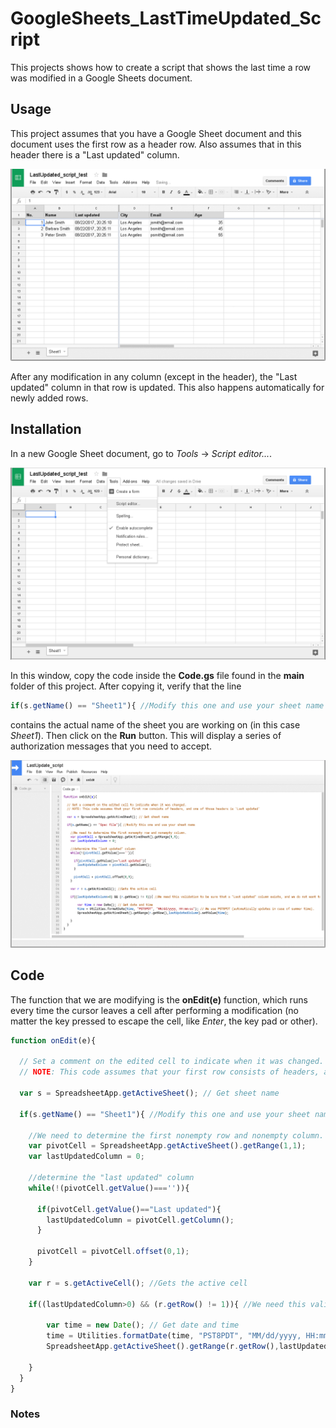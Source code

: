 # GoogleSheets_LastTimeUpdated_Script

This projects shows how to create a script that shows the last time a row was modified in a Google Sheets document.

## Usage

This project assumes that you have a Google Sheet document and this document uses the first row as a header row. Also assumes that in this header there is a "Last updated" column.

![example](/images/demo.gif?raw=true)

After any modification in any column (except in the header), the "Last updated" column in that row is updated. This also happens automatically for newly added rows.

## Installation 

In a new Google Sheet document, go to *Tools* -> *Script editor...*.

![install01](/images/pic04.png?raw=true)

In this window, copy the code inside the **Code.gs** file found in the **main** folder of this project. After copying it, verify that the line
```javascript
if(s.getName() == "Sheet1"){ //Modify this one and use your sheet name
```
contains the actual name of the sheet you are working on (in this case *Sheet1*). Then click on the **Run** button. This will display a series of authorization messages that you need to accept.

![install01](/images/app.gif?raw=true)

## Code

The function that we are modifying is the **onEdit(e)** function, which runs every time the cursor leaves a cell after performing a modification (no matter the key pressed to escape the cell, like *Enter*, the key pad or other).

```javascript
function onEdit(e){
  
  // Set a comment on the edited cell to indicate when it was changed.
  // NOTE: This code assumes that your first row consists of headers, and one of those headers is 'Last updated'
  
  var s = SpreadsheetApp.getActiveSheet(); // Get sheet name 
  
  if(s.getName() == "Sheet1"){ //Modify this one and use your sheet name
    
    //We need to determine the first nonempty row and nonempty column.
    var pivotCell = SpreadsheetApp.getActiveSheet().getRange(1,1);
    var lastUpdatedColumn = 0;
    
    //determine the "last updated" column
    while(!(pivotCell.getValue()==='')){
      
      if(pivotCell.getValue()=="Last updated"){
        lastUpdatedColumn = pivotCell.getColumn();
      }
      
      pivotCell = pivotCell.offset(0,1);
    }
    
    var r = s.getActiveCell(); //Gets the active cell
    
    if((lastUpdatedColumn>0) && (r.getRow() != 1)){ //We need this validation to be sure that a "Last updated" column exists, and we do not want to erase the "Last column" header if we update the first row.
        
        var time = new Date(); // Get date and time
        time = Utilities.formatDate(time, "PST8PDT", "MM/dd/yyyy, HH:mm:ss"); // We use PST8PDT (automatically updates in case of summer time).
        SpreadsheetApp.getActiveSheet().getRange(r.getRow(),lastUpdatedColumn).setValue(time); 
        
    }
  }
}
```

### Notes


